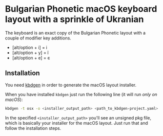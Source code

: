 # Bulgarian Phonetic macOS keyboard layout with a sprinkle of Ukranian

The keyboard is an exact copy of the Bulgarian Phonetic layout with a couple of modifier key additions.

* [alt/option + i] = і
* [alt/option + y] = ї
* [alt/option + e] = є

## Installation

You need [kbdgen](https://github.com/divvun/kbdgen) in order to generate the macOS layout installer. 

When you have installed `kbdgen` just run the following line (it will run *only on macOS*):

```sh
kbdgen -t osx -o <installer_output_path> <path_to_kbdgen-project.yaml>
```

In the specified `<installer_output_path>` you'll see an unsigned pkg file, which is basically your installer for the macOS layout. Just run that and follow the installation steps.

